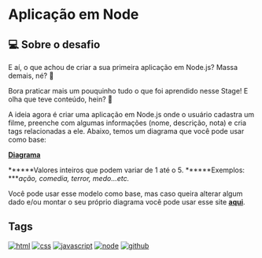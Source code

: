 
# Aplicação em Node

## 💻 Sobre o desafio
E aí, o que achou de criar a sua primeira aplicação em Node.js? Massa demais, né? 💜

Bora praticar mais um pouquinho tudo o que foi aprendido nesse Stage! 
E olha que teve conteúdo, hein? 👀

A ideia agora é criar uma aplicação em Node.js onde o usuário cadastra um filme, preenche com algumas informações (nome, descrição, nota) e cria tags relacionadas a ele.
Abaixo, temos um diagrama que você pode usar como base:

[**Diagrama**](https://efficient-sloth-d85.notion.site/image/https%3A%2F%2Fs3-us-west-2.amazonaws.com%2Fsecure.notion-static.com%2F6aa38810-f18a-4739-bda5-09598d05700d%2FUntitled.png?table=block&id=9ed40676-b3e1-41ff-ad9f-30e1b6fcf35d&spaceId=08f749ff-d06d-49a8-a488-9846e081b224&width=2000&userId=&cache=v2)


******Valores inteiros que podem variar de 1 até o 5.
******Exemplos: ****ação, comedia, terror, medo...etc.*

Você pode usar esse modelo como base, mas caso queira alterar algum dado e/ou montar o seu próprio diagrama você pode usar esse site [**aqui**](https://drawsql.app/home).

## Tags
[![html](https://camo.githubusercontent.com/fb8d8c63bd6142333a82e82c2e255f2cbdeb008bf56c96464ded3c032c0032a6/68747470733a2f2f696d672e736869656c64732e696f2f62616467652f48746d6c352d3035313232413f7374796c653d666c6174266c6f676f3d68746d6c35)](https://developer.mozilla.org/en-US/docs/Web/HTML)
[![css](https://camo.githubusercontent.com/12031019e79c64fd983746f4cd893a528603b8b76e226fcaf970e6761c970a3e/68747470733a2f2f696d672e736869656c64732e696f2f62616467652f437373332d3035313232413f7374796c653d666c6174266c6f676f3d63737333)](https://developer.mozilla.org/en-US/docs/Web/CSS)
[![javascript](https://camo.githubusercontent.com/81e2b21363c97f16147a7e90b2cb977d4e79e9287be2406b3fb634cec8e65681/68747470733a2f2f696d672e736869656c64732e696f2f62616467652f4a6176617363726970742d3035313232413f7374796c653d666c6174266c6f676f3d6a617661736372697074)](https://developer.mozilla.org/en-US/docs/Web/javascript)
[![node](https://camo.githubusercontent.com/9a7164516afac620c5625977ae92d41ee7372e95207cb1ff521480f66ffc06ab/68747470733a2f2f696d672e736869656c64732e696f2f62616467652f4e6f64656a732d3035313232413f7374796c653d666c6174266c6f676f3d6e6f64652e6a73)](https://developer.mozilla.org/en-US/docs/Web/API/Node)
[![github](https://camo.githubusercontent.com/3a4b8be7910bd9b32a8d5dbf796a49ed2c12607b64fa3f03dfbb34c315fc58ab/68747470733a2f2f696d672e736869656c64732e696f2f62616467652f2d4769744875622d3138313731373f7374796c653d666c6174266c6f676f3d676974687562)](https://developer.mozilla.org/en-US/docs/Learn/Tools_and_testing/GitHub)